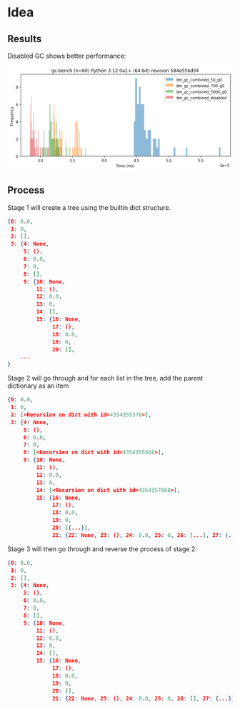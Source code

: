 # Idea

## Results

Disabled GC shows better performance:

![generational results](generations.png)

## Process

Stage 1 will create a tree using the builtin dict structure.

```json
{0: 0.0,
 1: 0,
 2: [],
 3: {4: None,
     5: (),
     6: 0.0,
     7: 0,
     8: [],
     9: {10: None,
         11: (),
         12: 0.0,
         13: 0,
         14: [],
         15: {16: None,
              17: (),
              18: 0.0,
              19: 0,
              20: [],
    ...
}
```

Stage 2 will go through and for each list in the tree, add the parent dictionary as an item

```json
{0: 0.0,
 1: 0,
 2: [<Recursion on dict with id=4354355376>],
 3: {4: None,
     5: (),
     6: 0.0,
     7: 0,
     8: [<Recursion on dict with id=4354355568>],
     9: {10: None,
         11: (),
         12: 0.0,
         13: 0,
         14: [<Recursion on dict with id=4354357968>],
         15: {16: None,
              17: (),
              18: 0.0,
              19: 0,
              20: [{...}],
              21: {22: None, 23: (), 24: 0.0, 25: 0, 26: [...], 27: {...}}}}}}
```

Stage 3 will then go through and reverse the process of stage 2:

```json
{0: 0.0,
 1: 0,
 2: [],
 3: {4: None,
     5: (),
     6: 0.0,
     7: 0,
     8: [],
     9: {10: None,
         11: (),
         12: 0.0,
         13: 0,
         14: [],
         15: {16: None,
              17: (),
              18: 0.0,
              19: 0,
              20: [],
              21: {22: None, 23: (), 24: 0.0, 25: 0, 26: [], 27: {...}}}}}}
```
